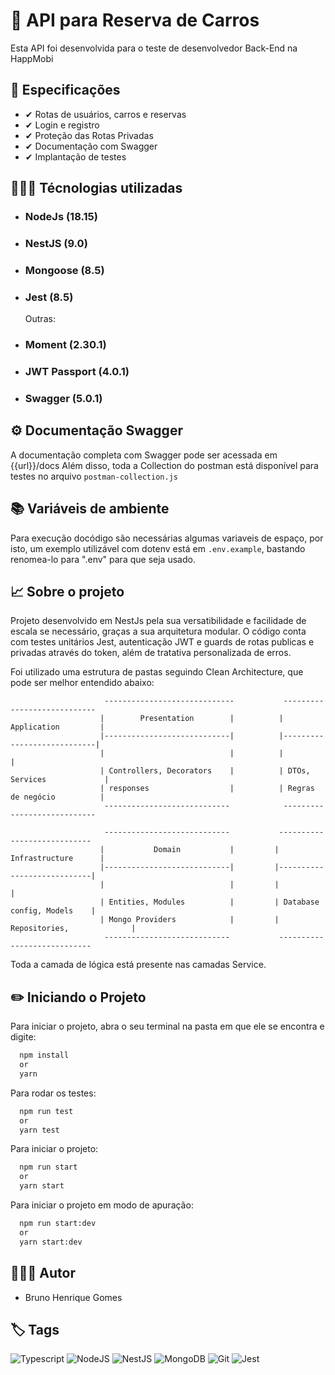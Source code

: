 # 🚗 API para Reserva de Carros

  Esta API foi desenvolvida para o teste de desenvolvedor Back-End na HappMobi

## 🎯 Especificações
 - ✔ Rotas de usuários, carros e reservas
 - ✔ Login e registro
 - ✔ Proteção das Rotas Privadas
 - ✔ Documentação com Swagger
 - ✔ Implantação de testes
  
## 🧑🏻‍💻 Técnologias utilizadas
- ### NodeJs (18.15)
- ### NestJS (9.0)
- ### Mongoose (8.5)
- ### Jest (8.5)
  Outras:
- ### Moment (2.30.1)
- ### JWT Passport (4.0.1)
- ### Swagger (5.0.1)
  
## ⚙️ Documentação Swagger
  A documentação completa com Swagger pode ser acessada em {{url}}/docs
  Além disso, toda a Collection do postman está disponível para testes no arquivo ```postman-collection.js```

## 📚 Variáveis de ambiente
  Para execução docódigo são necessárias algumas variaveis de espaço, por isto, um exemplo utilizável com dotenv está em ```.env.example```, bastando renomea-lo para ".env" para que seja usado.

## 📈 Sobre o projeto
  Projeto desenvolvido em NestJs pela sua versatibilidade e facilidade de escala se necessário, graças a sua arquitetura modular.
  O código conta com testes unitários Jest, autenticação JWT e guards de rotas publicas e privadas através do token, além de tratativa personalizada de erros.
  
  Foi utilizado uma estrutura de pastas seguindo Clean Architecture, que pode ser melhor entendido abaixo:
  
                         -----------------------------           ----------------------------
                        |        Presentation        |          |        Application         |
                        |----------------------------|          |----------------------------|
                        |                            |          |                            |
                        | Controllers, Decorators    |          | DTOs, Services             |
                        | responses                  |          | Regras de negócio          |
                         ----------------------------            ----------------------------
                         
                         ----------------------------           ----------------------------
                        |           Domain           |         |        Infrastructure      |
                        |----------------------------|         |----------------------------|
                        |                            |         |                            |
                        | Entities, Modules          |         | Database config, Models    |
                        | Mongo Providers            |         | Repositories,              |
                         ----------------------------           ----------------------------
                        
                        
                         
  Toda a camada de lógica está presente nas camadas Service.
  
## ✏️ Iniciando o Projeto

Para iniciar o projeto, abra o seu terminal na pasta em que ele se encontra e digite:

```bash
  npm install
  or
  yarn
```

Para rodar os testes:

```bash
  npm run test
  or
  yarn test
```

Para iniciar o projeto:

```bash
  npm run start
  or
  yarn start
```

Para iniciar o projeto em modo de apuração:

```bash
  npm run start:dev
  or
  yarn start:dev
```

## 🧑🏻‍🎨 Autor
- Bruno Henrique Gomes
  
## 🏷️ Tags
![Typescript](https://img.shields.io/badge/Typescript-grey?logo=typescript)
![NodeJS](https://img.shields.io/badge/node.js-6DA55F?style=for-the-badge&logo=node.js&logoColor=white)
![NestJS](https://img.shields.io/badge/nestjs-%23E0234E.svg?style=for-the-badge&logo=nestjs&logoColor=white)
![MongoDB](https://img.shields.io/badge/MongoDB-%234ea94b.svg?style=for-the-badge&logo=mongodb&logoColor=white)
![Git](https://img.shields.io/badge/Git-grey?logo=git)
![Jest](https://img.shields.io/badge/Jest-grey?logo=jest)
